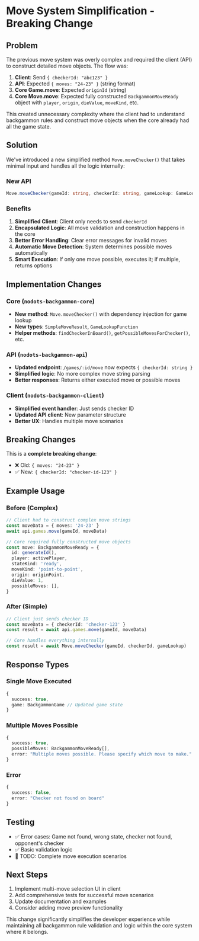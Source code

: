 # Move System Simplification - Breaking Change

## Problem

The previous move system was overly complex and required the client (API) to construct detailed move objects. The flow was:

1. **Client**: Send `{ checkerId: "abc123" }`
2. **API**: Expected `{ moves: "24-23" }` (string format)
3. **Core Game.move**: Expected `originId` (string)
4. **Core Move.move**: Expected fully constructed `BackgammonMoveReady` object with `player`, `origin`, `dieValue`, `moveKind`, etc.

This created unnecessary complexity where the client had to understand backgammon rules and construct move objects when the core already had all the game state.

## Solution

We've introduced a new simplified method `Move.moveChecker()` that takes minimal input and handles all the logic internally:

### New API

```typescript
Move.moveChecker(gameId: string, checkerId: string, gameLookup: GameLookupFunction)
```

### Benefits

1. **Simplified Client**: Client only needs to send `checkerId`
2. **Encapsulated Logic**: All move validation and construction happens in the core
3. **Better Error Handling**: Clear error messages for invalid moves
4. **Automatic Move Detection**: System determines possible moves automatically
5. **Smart Execution**: If only one move possible, executes it; if multiple, returns options

## Implementation Changes

### Core (`nodots-backgammon-core`)

- **New method**: `Move.moveChecker()` with dependency injection for game lookup
- **New types**: `SimpleMoveResult`, `GameLookupFunction`
- **Helper methods**: `findCheckerInBoard()`, `getPossibleMovesForChecker()`, etc.

### API (`nodots-backgammon-api`)

- **Updated endpoint**: `/games/:id/move` now expects `{ checkerId: string }`
- **Simplified logic**: No more complex move string parsing
- **Better responses**: Returns either executed move or possible moves

### Client (`nodots-backgammon-client`)

- **Simplified event handler**: Just sends checker ID
- **Updated API client**: New parameter structure
- **Better UX**: Handles multiple move scenarios

## Breaking Changes

This is a **complete breaking change**:

- ❌ Old: `{ moves: "24-23" }`
- ✅ New: `{ checkerId: "checker-id-123" }`

## Example Usage

### Before (Complex)

```typescript
// Client had to construct complex move strings
const moveData = { moves: '24-23' }
await api.games.move(gameId, moveData)

// Core required fully constructed move objects
const move: BackgammonMoveReady = {
  id: generateId(),
  player: activePlayer,
  stateKind: 'ready',
  moveKind: 'point-to-point',
  origin: originPoint,
  dieValue: 1,
  possibleMoves: [],
}
```

### After (Simple)

```typescript
// Client just sends checker ID
const moveData = { checkerId: 'checker-123' }
const result = await api.games.move(gameId, moveData)

// Core handles everything internally
const result = await Move.moveChecker(gameId, checkerId, gameLookup)
```

## Response Types

### Single Move Executed

```typescript
{
  success: true,
  game: BackgammonGame // Updated game state
}
```

### Multiple Moves Possible

```typescript
{
  success: true,
  possibleMoves: BackgammonMoveReady[],
  error: "Multiple moves possible. Please specify which move to make."
}
```

### Error

```typescript
{
  success: false,
  error: "Checker not found on board"
}
```

## Testing

- ✅ Error cases: Game not found, wrong state, checker not found, opponent's checker
- ✅ Basic validation logic
- 🚧 TODO: Complete move execution scenarios

## Next Steps

1. Implement multi-move selection UI in client
2. Add comprehensive tests for successful move scenarios
3. Update documentation and examples
4. Consider adding move preview functionality

This change significantly simplifies the developer experience while maintaining all backgammon rule validation and logic within the core system where it belongs.
